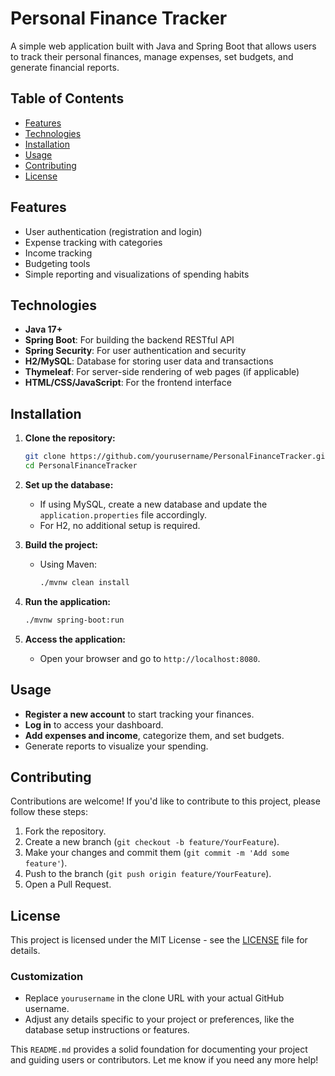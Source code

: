 # Personal Finance Tracker

A simple web application built with Java and Spring Boot that allows users to track their personal finances, manage expenses, set budgets, and generate financial reports.

## Table of Contents
- [Features](#features)
- [Technologies](#technologies)
- [Installation](#installation)
- [Usage](#usage)
- [Contributing](#contributing)
- [License](#license)

## Features
- User authentication (registration and login)
- Expense tracking with categories
- Income tracking
- Budgeting tools
- Simple reporting and visualizations of spending habits

## Technologies
- **Java 17+**
- **Spring Boot**: For building the backend RESTful API
- **Spring Security**: For user authentication and security
- **H2/MySQL**: Database for storing user data and transactions
- **Thymeleaf**: For server-side rendering of web pages (if applicable)
- **HTML/CSS/JavaScript**: For the frontend interface

## Installation
1. **Clone the repository:**
   ```bash
   git clone https://github.com/yourusername/PersonalFinanceTracker.git
   cd PersonalFinanceTracker
   ```

2. **Set up the database:**
   - If using MySQL, create a new database and update the `application.properties` file accordingly.
   - For H2, no additional setup is required.

3. **Build the project:**
   - Using Maven:
     ```bash
     ./mvnw clean install
     ```

4. **Run the application:**
   ```bash
   ./mvnw spring-boot:run
   ```

5. **Access the application:**
   - Open your browser and go to `http://localhost:8080`.

## Usage
- **Register a new account** to start tracking your finances.
- **Log in** to access your dashboard.
- **Add expenses and income**, categorize them, and set budgets.
- Generate reports to visualize your spending.

## Contributing
Contributions are welcome! If you'd like to contribute to this project, please follow these steps:
1. Fork the repository.
2. Create a new branch (`git checkout -b feature/YourFeature`).
3. Make your changes and commit them (`git commit -m 'Add some feature'`).
4. Push to the branch (`git push origin feature/YourFeature`).
5. Open a Pull Request.

## License
This project is licensed under the MIT License - see the [LICENSE](LICENSE) file for details.

### Customization
- Replace `yourusername` in the clone URL with your actual GitHub username.
- Adjust any details specific to your project or preferences, like the database setup instructions or features.

This `README.md` provides a solid foundation for documenting your project and guiding users or contributors. Let me know if you need any more help!